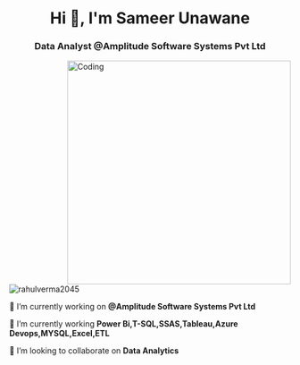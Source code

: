 <h1 align="center">Hi 👋, I'm Sameer Unawane</h1>
<h3 align="center">Data Analyst @Amplitude Software Systems Pvt Ltd</h3>
<img align="right" alt="Coding" width="400" src=https://clipartspub.com/images/coding-clipart-person-6.jpg



<p align="left"> <img src="https://komarev.com/ghpvc/?username=Sameer Unawane &label=Profile%20views&color=0e75b6&style=flat" alt="rahulverma2045" /> </p>




🔭 I’m currently working on **@Amplitude Software Systems Pvt Ltd**


🌱 I’m currently working  **Power Bi,T-SQL,SSAS,Tableau,Azure Devops,MYSQL,Excel,ETL**

👯 I’m looking to collaborate on **Data Analytics**
